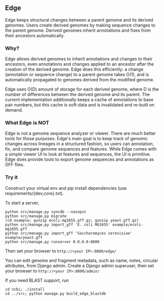 
## Edge

Edge keeps structural changes between a parent genome and its derived genomes.
Users create derived genomes by making sequence changes to the parent genome.
Derived genomes inherit annotations and fixes from their ancestors
automatically.


### Why?

Edge allows derived genomes to inherit annotations and changes to their
ancestors, even annotations and changes applied to an ancestor after the
creation of the derived genome. Edge does this efficiently: a change
(annotation or sequence change) to a parent genome takes O(1), and is
automatically propagated to genomes derived from the modified genome.

Edge uses O(D) amount of storage for each derived genome, where D is the number
of differences between the derived genome and its parent. The current
implementation additionally keeps a cache of annotations to base pair numbers,
but this cache is soft-data and is invalidated and re-built on demand.


### What Edge is NOT

Edge is not a genome sequence analyzer or viewer. There are much better tools
for those purposes. Edge's main goal is to keep track of genomic changes across
lineages in a structured fashion, so users can annotation, fix, and compare
genome sequences and features. While Edge comes with a simple viewer UI to look
at features and sequences, the UI is primitive. Edge does provide tools to
export genome sequences and annotations as GFF files.


### Try it

Construct your virtual env and pip install dependencies (use
requirements/{dev,core}.txt).

To start a server,

```
python src/manage.py syncdb --noinput
python src/manage.py migrate
(cd example; gunzip ecoli-mg1655.gff.gz; gunzip yeast.gff.gz)
python src/manage.py import_gff 'E. coli MG1655' example/ecoli-mg1655.gff
python src/manage.py import_gff 'Saccharomyces cerevisiae' example/yeast.gff
python src/manage.py runserver 0.0.0.0:8000
```

Then set your browser to ```http://<your IP>:8000/edge/```

You can edit genome and fragment metadata, such as name, notes, circular
attributes, from Django admin. Create a Django admin superuser, then set your
browser to ```http://<your IP>:8000/admin/```

If you need BLAST support, run

```
cd ncbi; ./install
cd ../src; python manage.py build_edge_blastdb
```

